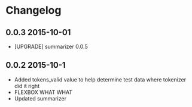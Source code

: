 # Changelog

0.0.3 2015-10-01
----------------

* [UPGRADE] summarizer 0.0.5

0.0.2 2015-10-1
----------------

* Added tokens\_valid value to help determine test data where tokenizer did it right
* FLEXBOX WHAT WHAT
* Updated summarizer

